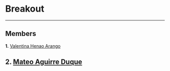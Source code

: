 <h1 aling="center">Breakout</h1>

---
## Members
  
**1.** <a href="#">Valentina Henao Arango<a/>
  
**2.** <a href="https://github.com/MAD-py">Mateo Aguirre Duque<a/>
---
